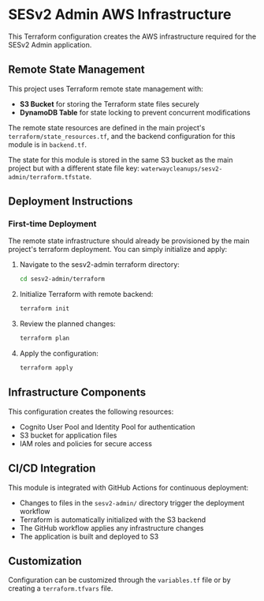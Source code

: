 # SESv2 Admin AWS Infrastructure

This Terraform configuration creates the AWS infrastructure required for the SESv2 Admin application.

## Remote State Management

This project uses Terraform remote state management with:
- **S3 Bucket** for storing the Terraform state files securely
- **DynamoDB Table** for state locking to prevent concurrent modifications

The remote state resources are defined in the main project's `terraform/state_resources.tf`, and the backend configuration for this module is in `backend.tf`.

The state for this module is stored in the same S3 bucket as the main project but with a different state file key: `waterwaycleanups/sesv2-admin/terraform.tfstate`.

## Deployment Instructions

### First-time Deployment

The remote state infrastructure should already be provisioned by the main project's terraform deployment. You can simply initialize and apply:

1. Navigate to the sesv2-admin terraform directory:
   ```bash
   cd sesv2-admin/terraform
   ```

2. Initialize Terraform with remote backend:
   ```bash
   terraform init
   ```

3. Review the planned changes:
   ```bash
   terraform plan
   ```

4. Apply the configuration:
   ```bash
   terraform apply
   ```

## Infrastructure Components

This configuration creates the following resources:
- Cognito User Pool and Identity Pool for authentication
- S3 bucket for application files
- IAM roles and policies for secure access

## CI/CD Integration

This module is integrated with GitHub Actions for continuous deployment:
- Changes to files in the `sesv2-admin/` directory trigger the deployment workflow
- Terraform is automatically initialized with the S3 backend
- The GitHub workflow applies any infrastructure changes
- The application is built and deployed to S3

## Customization

Configuration can be customized through the `variables.tf` file or by creating a `terraform.tfvars` file.
